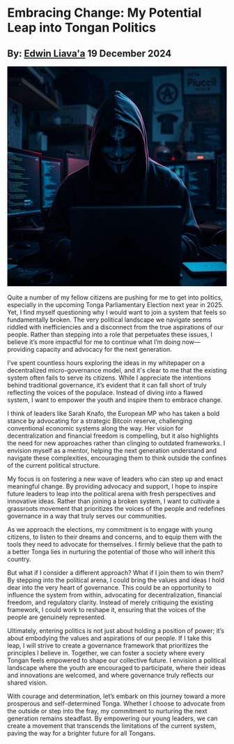 # Embracing Change: My Potential Leap into Tongan Politics
## By: [Edwin Liava'a](https://github.com/EdwinLiavaa) 19 December 2024

<p align="center">
 <img width="800" src="https://github.com/EdwinLiavaa/liavaa.space/blob/main/blog/20241219/pic.png">
</p>

Quite a number of my fellow citizens are pushing for me to get into politics, especially in the upcoming Tonga Parliamentary Election next year in 2025. Yet, I find myself questioning why I would want to join a system that feels so fundamentally broken. The very political landscape we navigate seems riddled with inefficiencies and a disconnect from the true aspirations of our people. Rather than stepping into a role that perpetuates these issues, I believe it’s more impactful for me to continue what I’m doing now—providing capacity and advocacy for the next generation.

I’ve spent countless hours exploring the ideas in my whitepaper on a decentralized micro-governance model, and it's clear to me that the existing system often fails to serve its citizens. While I appreciate the intentions behind traditional governance, it’s evident that it can fall short of truly reflecting the voices of the populace. Instead of diving into a flawed system, I want to empower the youth and inspire them to embrace change.

I think of leaders like Sarah Knafo, the European MP who has taken a bold stance by advocating for a strategic Bitcoin reserve, challenging conventional economic systems along the way. Her vision for decentralization and financial freedom is compelling, but it also highlights the need for new approaches rather than clinging to outdated frameworks. I envision myself as a mentor, helping the next generation understand and navigate these complexities, encouraging them to think outside the confines of the current political structure.

My focus is on fostering a new wave of leaders who can step up and enact meaningful change. By providing advocacy and support, I hope to inspire future leaders to leap into the political arena with fresh perspectives and innovative ideas. Rather than joining a broken system, I want to cultivate a grassroots movement that prioritizes the voices of the people and redefines governance in a way that truly serves our communities.

As we approach the elections, my commitment is to engage with young citizens, to listen to their dreams and concerns, and to equip them with the tools they need to advocate for themselves. I firmly believe that the path to a better Tonga lies in nurturing the potential of those who will inherit this country.

But what if I consider a different approach? What if I join them to win them? By stepping into the political arena, I could bring the values and ideas I hold dear into the very heart of governance. This could be an opportunity to influence the system from within, advocating for decentralization, financial freedom, and regulatory clarity. Instead of merely critiquing the existing framework, I could work to reshape it, ensuring that the voices of the people are genuinely represented.

Ultimately, entering politics is not just about holding a position of power; it’s about embodying the values and aspirations of our people. If I take this leap, I will strive to create a governance framework that prioritizes the principles I believe in. Together, we can foster a society where every Tongan feels empowered to shape our collective future. I envision a political landscape where the youth are encouraged to participate, where their ideas and innovations are welcomed, and where governance truly reflects our shared vision.

With courage and determination, let’s embark on this journey toward a more prosperous and self-determined Tonga. Whether I choose to advocate from the outside or step into the fray, my commitment to nurturing the next generation remains steadfast. By empowering our young leaders, we can create a movement that transcends the limitations of the current system, paving the way for a brighter future for all Tongans.